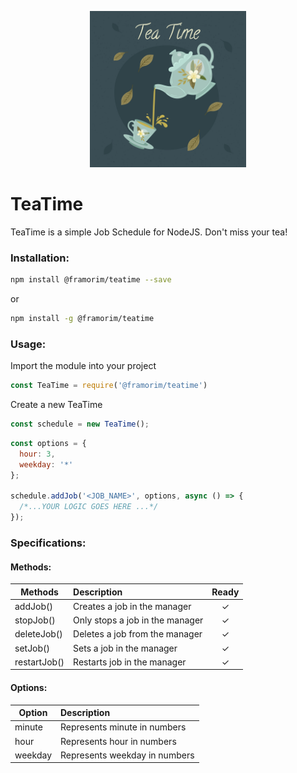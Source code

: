 <p align="center">
<img width="250" height="250" src="https://github.com/FranAmorim/teatime/blob/develop/extra/teatime.jpg">
</p>

# TeaTime

TeaTime is a simple Job Schedule for NodeJS.
Don't miss your tea!

### Installation:

```sh
npm install @framorim/teatime --save
```
or
```sh
npm install -g @framorim/teatime
```

### Usage:
Import the module into your project

```javascript
const TeaTime = require('@framorim/teatime')
```

Create a new TeaTime
```javascript
const schedule = new TeaTime();
```

```javascript
const options = {
  hour: 3,
  weekday: '*'
};

schedule.addJob('<JOB_NAME>', options, async () => {
  /*...YOUR LOGIC GOES HERE ...*/
});
```
### Specifications:

#### Methods:
| Methods       | Description                                     | Ready |
| ------------- |:------------------------------------------------|:-----:|
| addJob()      | Creates a job in the manager                    |   ✓   |
| stopJob()     | Only stops a job in the manager                 |   ✓   |
| deleteJob()   | Deletes a job from the manager                  |   ✓   |
| setJob()      | Sets a job in the manager                       |   ✓   |
| restartJob()  | Restarts job in the manager                     |   ✓   |

#### Options:
| Option   | Description                               |
| -------- |:------------------------------------------|
| minute   |     Represents minute in numbers          |
| hour     |     Represents hour in numbers            |
| weekday  |     Represents weekday in numbers         |
